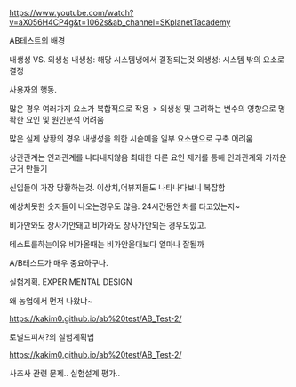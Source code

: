 https://www.youtube.com/watch?v=aX056H4CP4g&t=1062s&ab_channel=SKplanetTacademy

AB테스트의 배경


내생성 VS. 외생성
내생성: 해당 시스템냉에서 결정되는것
외생성: 시스템 밖의 요소로 결정

사용자의 행동.

많은 경우 여러가지 요소가 복합적으로 작용-> 외생성 및 고려하는 변수의 영향으로 명확한 요인 및 원인분석 어려움

많은 실제 상황의 경우 내생성을 위한 시슽메을 일부 요소만으로 구축 어려움



상관관계는 인과관계를 나타내지않음
최대한 다른 요인 제거를 통해 인과관계와 가까운 근거 만들기

신입들이 가장 당황하는것.
이상치,어뷰저들도 나타나다보니 복잡함

예상치못한 숫자들이 나오는경우도 많음. 24시간동안 차를 타고있는지~

비가안와도 장사가안돼고 비가와도 장사가안되는 경우도있고.

테스트를하는이유 비가올때는 비가안올대보다 얼마나 잘될까

A/B테스트가 매우 중요하구나.


실험계획. EXPERIMENTAL DESIGN

왜 농업에서 먼저 나왔냐~


https://kakim0.github.io/ab%20test/AB_Test-2/

로널드피셔?의 실험계획법


https://kakim0.github.io/ab%20test/AB_Test-2/

사조사 관련 문제.. 실험설계 평가..
